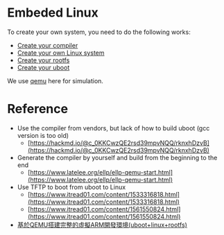 # Embeded Linux

To create your own system, you need to do the following works:

* [Create your compiler](compiler.md)
* [Create your own Linux system](kernel.md)
* [Create your rootfs](rootfs.md)
* [Create your uboot](uboot.md)

We use [qemu](qemu.md) here for simulation.

# Reference
* Use the compiler from vendors, but lack of how to build uboot (gcc version is too old)
  - [https://hackmd.io/@c_0KKCwzQE2rsd39mpvNQQ/rknxhDzvB](https://hackmd.io/@c_0KKCwzQE2rsd39mpvNQQ/rknxhDzvB)
* Generate the compiler by yourself and build from the beginning to the end
  - [https://www.latelee.org/ellp/ellp-qemu-start.html](https://www.latelee.org/ellp/ellp-qemu-start.html)
* Use TFTP to boot from uboot to Linux
  - [https://www.itread01.com/content/1533316818.html](https://www.itread01.com/content/1533316818.html)
  - [https://www.itread01.com/content/1561550824.html](https://www.itread01.com/content/1561550824.html)
* [基於QEMU搭建完整的虛擬ARM開發環境(uboot+linux+rootfs)](https://www.itread01.com/content/1547681225.html)